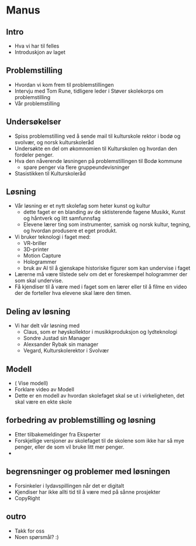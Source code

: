 # Manus 
## Intro
* Hva vi har til felles
* Introduskjon av laget 
## Problemstilling
* Hvordan vi kom frem til problemstillingen
* Intervju med Tom Rune, tidligere leder i Støver skolekorps om problemstilling
* Vår problemstilling 
## Undersøkelser
*  Spiss problemstilling ved å sende mail til kulturskole rektor i bodø og svolvær, og norsk kulturskoleråd
* Undersøkte en del om økomnomien til Kulturskolen og hvordan den fordeler penger. 
* Hva den nåverende løsningen på problemstillingen til Bodø kommune
    * spare penger via flere gruppeundevisninger
* Stasistikken til Kulturskoleråd
## Løsning
* Vår løsning er et nytt skolefag som heter kunst og kultur
    * dette faget er en blanding av de sktisterende fagene Musikk, Kunst og håntverk og litt samfunnsfag
    * Elevene lærer ting som instrumenter, samisk og norsk kultur, tegning, og hvordan produsere et eget produkt. 
* Vi bruker teknologi i faget med: 
    * VR-briller
    * 3D-printer
    * Motion Capture
    * Hologrammer 
    * bruk av AI til å gjenskape historiske figurer som kan undervise i faget
* Lærerne må være tilstede selv om det er foreskempel hologrammer der som skal undervise. 
* Få kjendiser til å være med i faget som en lærer eller til å filme en video der de forteller hva elevene skal lære den timen. 
## Deling av løsning
* Vi har delt vår løsning med
    * Claus, som er høyskollektor i musikkproduksjon og lydteknologi
    * Sondre Justad sin Manager
    * Alexsander Rybak sin manager 
    * Vegard, Kulturskolerektor i Svolvær
## Modell
* ( Vise modell)
* Forklare video av Modell
* Dette er en modell av hvordan skolefaget skal se ut i virkeligheten, det skal være en ekte skole
## forbedring av problemstilling og løsning
* Etter tilbakemeldinger fra Eksperter
* Forskjellige versjoner av skolefaget til de skolene som ikke har så mye penger, eller de som vil bruke litt mer penger. 
* 
## begrensninger og problemer med løsningen
* Forsinkeler i lydavspillingen når det er digitalt
* Kjendiser har ikke allti tid til å være med på sånne prosjekter
* CopyRight
## outro 
* Takk for oss
* Noen spørsmål? :)
